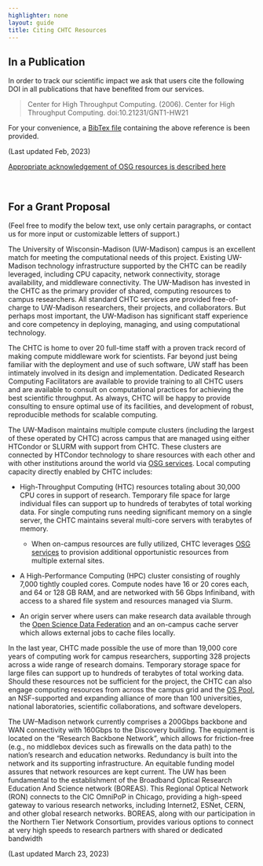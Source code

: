 ```yaml
---
highlighter: none
layout: guide
title: Citing CHTC Resources
---
```



In a Publication
----------------

In order to track our scientific impact we ask that users cite the following DOI in all publications
that have benefited from our services.

> Center for High Throughput Computing. (2006). Center for High Throughput Computing. doi:10.21231/GNT1-HW21


For your convenience, a [BibTex file](/assets/bibtex/chtc.bib) containing the above reference is been provided.

(Last updated Feb, 2023)

[Appropriate acknowledgement of OSG resources is described here](https://osg-htc.org/acknowledging)
  
<br>

For a Grant Proposal
--------------------

(Feel free to modify the below text, use only certain paragraphs, or contact us for more input or customizable letters of support.)

The University of Wisconsin-Madison (UW-Madison) campus is an excellent match for meeting the computational needs of this project. Existing UW-Madison technology infrastructure supported by the CHTC can be readily leveraged, including CPU capacity, network connectivity, storage availability, and middleware connectivity. The UW-Madison has invested in the CHTC as the primary provider of shared, computing resources to campus researchers. All standard CHTC services are provided free-of-charge to UW-Madison researchers, their projects, and collaborators. But perhaps most important, the UW-Madison has significant staff experience and core competency in deploying, managing, and using computational technology.

The CHTC is home to over 20 full-time staff with a proven track record of making compute middleware work for scientists. Far beyond just being familiar with the deployment and use of such software, UW staff has been intimately involved in its design and implementation. Dedicated Research Computing Facilitators are available to provide training to all CHTC users and are available to consult on computational practices for achieving the best scientific throughput. As always, CHTC will be happy to provide consulting to ensure optimal use of its facilities, and development of robust, reproducible methods for scalable computing.


The UW-Madison maintains multiple compute clusters (including the largest of these operated by CHTC) across campus that are managed using either HTCondor or SLURM with support from CHTC. These clusters are connected by HTCondor technology to share resources with each other and with other institutions around the world via [OSG services](https://osg-htc.org/). Local computing capacity directly enabled by CHTC includes:

- High-Throughput Computing (HTC) resources totaling about 30,000 CPU cores in support of research. Temporary file space for large individual files can support up to hundreds of terabytes of total working data. For single computing runs needing significant memory on a single server, the CHTC maintains several multi-core servers with terabytes of memory.

  - When on-campus resources are fully utilized, CHTC leverages [OSG services](https://osg-htc.org/) to provision additional opportunistic resources from multiple external sites.

- A High-Performance Computing (HPC) cluster consisting of roughly 7,000 tightly coupled cores. Compute nodes have 16 or 20 cores each, and 64 or 128 GB RAM, and are networked with 56 Gbps Infiniband, with access to a shared file system and resources managed via Slurm.

- An origin server where users can make research data available through the [Open Science Data Federation](https://osg-htc.org/services/osdf.html) and an on-campus cache server which allows external jobs to cache files locally.

In the last year, CHTC made possible the use of more than 19,000 core years of computing work for campus researchers, supporting 328 projects across a wide range of research domains. Temporary storage space for large files can support up to hundreds of terabytes of total working data. Should these resources not be sufficient for the project, the CHTC can also engage computing resources from across the campus grid and the [OS Pool](https://osg-htc.org/services/open_science_pool.html), an NSF-supported and expanding alliance of more than 100 universities, national laboratories, scientific collaborations, and software developers.

The UW–Madison network currently comprises a 200Gbps backbone and WAN connectivity with 160Gbps to the Discovery building. The equipment is located on the “Research Backbone Network”, which allows for friction-free (e.g., no middlebox devices such as firewalls on the data path) to the nation’s research and education networks. Redundancy is built into the network and its supporting infrastructure. An equitable funding model assures that network resources are kept current. The UW has been fundamental to the establishment of the Broadband Optical Research Education And Science network (BOREAS). This Regional Optical Network (RON) connects to the CIC OmniPoP in Chicago, providing a high-speed gateway to various research networks, including Internet2, ESNet, CERN, and other global research networks. BOREAS, along with our participation in the Northern Tier Network Consortium, provides various options to connect at very high speeds to research partners with shared or dedicated bandwidth

(Last updated March 23, 2023)
